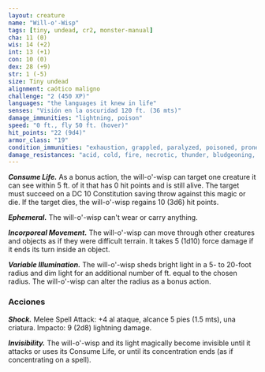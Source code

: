 ```yaml
---
layout: creature
name: "Will-o'-Wisp"
tags: [tiny, undead, cr2, monster-manual]
cha: 11 (0)
wis: 14 (+2)
int: 13 (+1)
con: 10 (0)
dex: 28 (+9)
str: 1 (-5)
size: Tiny undead
alignment: caótico maligno
challenge: "2 (450 XP)"
languages: "the languages it knew in life"
senses: "Visión en la oscuridad 120 ft. (36 mts)"
damage_immunities: "lightning, poison"
speed: "0 ft., fly 50 ft. (hover)"
hit_points: "22 (9d4)"
armor_class: "19"
condition_immunities: "exhaustion, grappled, paralyzed, poisoned, prone, restrained, unconscious"
damage_resistances: "acid, cold, fire, necrotic, thunder, bludgeoning, piercing, and slashing from nonmagical weapons"
---
```


***Consume Life.*** As a bonus action, the will-o'-wisp can target one creature it can see within 5 ft. of it that has 0 hit points and is still alive. The target must succeed on a DC 10 Constitution saving throw against this magic or die. If the target dies, the will-o'-wisp regains 10 (3d6) hit points.

***Ephemeral.*** The will-o'-wisp can't wear or carry anything.

***Incorporeal Movement.*** The will-o'-wisp can move through other creatures and objects as if they were difficult terrain. It takes 5 (1d10) force damage if it ends its turn inside an object.

***Variable Illumination.*** The will-o'-wisp sheds bright light in a 5- to 20-foot radius and dim light for an additional number of ft. equal to the chosen radius. The will-o'-wisp can alter the radius as a bonus action.

### Acciones

***Shock.*** Melee Spell Attack: +4 al ataque, alcance 5 pies (1.5 mts), una criatura. Impacto: 9 (2d8) lightning damage.

***Invisibility.*** The will-o'-wisp and its light magically become invisible until it attacks or uses its Consume Life, or until its concentration ends (as if concentrating on a spell).